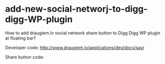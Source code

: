 add-new-social-networj-to-digg-digg-WP-plugin
=============================================

How to add draugiem.lv social network share button to Digg Digg WP plugin at floating bar?

Developer code: http://www.draugiem.lv/applications/dev/docs/say/

Share button code:

<script type="text/javascript" src="//www.draugiem.lv/api/api.js"></script>
<div id="draugiemLike"></div>
<script type="text/javascript">
var p = {
 layout:"bubble",
};
new DApi.Like(p).append('draugiemLike');
</script>
